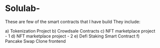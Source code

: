 # Solulab-

These are few of the smart contracts that I have build
They include:

a) Tokenization Project
b) Crowdsale Contracts
c) NFT marketplace project - 1
d) NFT marketplace project - 2
e) Defi Staking Smart Contract 
f) Pancake Swap Clone frontend

